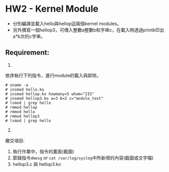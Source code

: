 # HW2 - Kernel Module

* 分別編譯並載入hello與hellop這兩個kernel modules。 
* 另外撰寫一個hellop3，可傳入整數a整數b和字串c，在載入時透過printk印出a*b次的c字串。

## Requirement: 
1.
依序執行下列指令，進行module的載入與卸除。
```
# uname -a
# insmod hello.ko
# insmod hellop.ko howmany=5 whom="IIS"
# insmod hellop3.ko a=3 b=2 c="module_text"
# lsmod | grep hello
# rmmod hellop
# rmmod hello
# rmmod hellop3
# lsmod | grep hello
```
2.   
繳交項目:  
  1. 執行作業中，指令的畫面(截圖)  
  2. 節錄指令`dmesg` or `cat /var/log/syslog`中所新增的內容(截圖或文字檔)  
  3. hellop3.c 與 hellop3.ko  